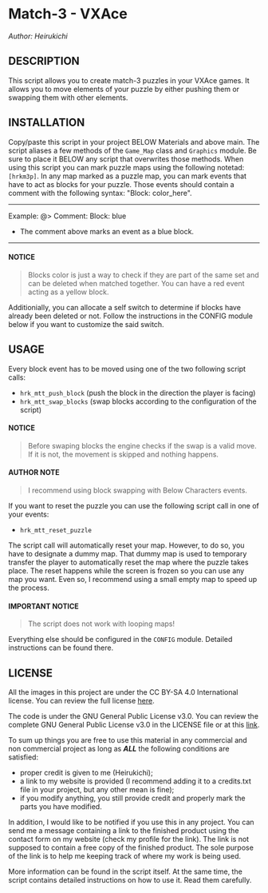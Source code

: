 # Match-3 - VXAce
_Author: Heirukichi_

## DESCRIPTION
This script allows you to create match-3 puzzles in your VXAce games. It allows you to move elements of your puzzle by either pushing them or swapping them with other elements.


## INSTALLATION
Copy/paste this script in your project BELOW Materials and above main. The script aliases a few methods of the `Game_Map` class and `Graphics` module. Be sure to place it BELOW any script that overwrites those methods.
When using this script you can mark puzzle maps using the following notetad: `[hrkm3p]`.
In any map marked as a puzzle map, you can mark events that have to act as blocks for your puzzle. Those events should contain a comment with the following syntax: "Block: color_here".
- - - - - - - - - - - - - - - - - - - - - - - - - - - - - - - - - - - - - - - - - - - - - - -
Example:
@> Comment: Block: blue
- The comment above marks an event as a blue block.
- - - - - - - - - - - - - - - - - - - - - - - - - - - - - - - - - - - - - - - - - - - - - - -
#### NOTICE
> Blocks color is just a way to check if they are part of the same set and can be deleted	when matched together. You can have a red event acting as a yellow block.

Additionially, you can allocate a self switch to determine if blocks have already been deleted or not. Follow the instructions in the CONFIG module below if you want to customize the said switch.

## USAGE
Every block event has to be moved using one of the two following script calls:
- `hrk_mtt_push_block` (push the block in the direction the player is facing)
- `hrk_mtt_swap_blocks` (swap blocks according to the configuration of the script)

#### NOTICE
> Before swaping blocks the engine checks if the swap is a valid move. If it is not, the movement is skipped and nothing happens.

#### AUTHOR NOTE
> I recommend using block swapping with Below Characters events.

If you want to reset the puzzle you can use the following script call in one of your events:
- `hrk_mtt_reset_puzzle`

The script call will automatically reset your map. However, to do so, you have to designate a dummy map. That dummy map is used to temporary transfer the player to automatically reset the map where the puzzle takes place. The reset happens while the screen is frozen so you can use any map you want. Even so, I recommend using a small empty map to speed up the process.


#### **IMPORTANT NOTICE**
> The script does not work with looping maps!


Everything else should be configured in the `CONFIG` module. Detailed instructions can be found there.

## LICENSE
All the images in this project are under the CC BY-SA 4.0 International license. You can review the full license [here](https://creativecommons.org/licenses/by-sa/4.0/legalcode).

The code is under the GNU General Public License v3.0. You can review the complete GNU General Public License v3.0 in the LICENSE file or at this [link](https://www.gnu.org/licenses/gpl-3.0.html).

To sum up things you are free to use this material in any commercial and non commercial project as long as _**ALL**_ the following conditions are satisfied:
- proper credit is given to me (Heirukichi);
- a link to my website is provided (I recommend adding it to a credits.txt file in your project, but any other mean is fine);
- if you modify anything, you still provide credit and properly mark the parts you have modified.

In addition, I would like to be notified if you use this in any project.
You can send me a message containing a link to the finished product using the contact form on my website (check my profile for the link).
The link is not supposed to contain a free copy of the finished product.
The sole purpose of the link is to help me keeping track of where my work is being used.

More information can be found in the script itself.
At the same time, the script contains detailed instructions on how to use it. Read them carefully.
